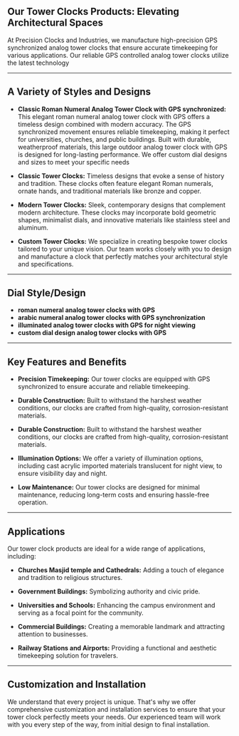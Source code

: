## Our Tower Clocks Products: Elevating Architectural Spaces

At Precision Clocks and Industries, we manufacture high-precision GPS synchronized analog tower clocks that ensure accurate timekeeping for various applications. Our reliable GPS controlled analog tower clocks utilize the latest technology

---

## A Variety of Styles and Designs

*   **Classic Roman Numeral Analog Tower Clock with GPS synchronized:** This elegant roman numeral analog tower clock with GPS offers a timeless design combined with modern accuracy. The GPS synchronized movement ensures reliable timekeeping, making it perfect for universities, churches, and public buildings. Built with durable, weatherproof materials, this large outdoor analog tower clock with GPS is designed for long-lasting performance. We offer custom dial designs and sizes to meet your specific needs

*   **Classic Tower Clocks:** Timeless designs that evoke a sense of history and tradition. These clocks often feature elegant Roman numerals, ornate hands, and traditional materials like bronze and copper.

*   **Modern Tower Clocks:** Sleek, contemporary designs that complement modern architecture. These clocks may incorporate bold geometric shapes, minimalist dials, and innovative materials like stainless steel and aluminum.

*   **Custom Tower Clocks:** We specialize in creating bespoke tower clocks tailored to your unique vision. Our team works closely with you to design and manufacture a clock that perfectly matches your architectural style and specifications.

---

##  Dial Style/Design

*  **roman numeral analog tower clocks with GPS**
*  **arabic numeral analog tower clocks with GPS synchronization**
*  **illuminated analog tower clocks with GPS for night viewing**
*  **custom dial design analog tower clocks with GPS**

---

## Key Features and Benefits

*   **Precision Timekeeping:** Our tower clocks are equipped with GPS synchronized to ensure accurate and reliable timekeeping.
    
*   **Durable Construction:** Built to withstand the harshest weather conditions, our clocks are crafted from high-quality, corrosion-resistant materials.

*   **Durable Construction:** Built to withstand the harshest weather conditions, our clocks are crafted from high-quality, corrosion-resistant materials.

*   **Illumination Options:** We offer a variety of illumination options, including cast acrylic imported materials translucent for night view, to ensure visibility day and night.
    
*   **Low Maintenance:** Our tower clocks are designed for minimal maintenance, reducing long-term costs and ensuring hassle-free operation.

---

## Applications

Our tower clock products are ideal for a wide range of applications, including:

*   **Churches Masjid temple and Cathedrals:** Adding a touch of elegance and tradition to religious structures.
    
*   **Government Buildings:** Symbolizing authority and civic pride.
    
*   **Universities and Schools:** Enhancing the campus environment and serving as a focal point for the community.
    
*   **Commercial Buildings:** Creating a memorable landmark and attracting attention to businesses.
    
*   **Railway Stations and Airports:** Providing a functional and aesthetic timekeeping solution for travelers.

---

## Customization and Installation

We understand that every project is unique. That's why we offer comprehensive customization and installation services to ensure that your tower clock perfectly meets your needs. Our experienced team will work with you every step of the way, from initial design to final installation.
